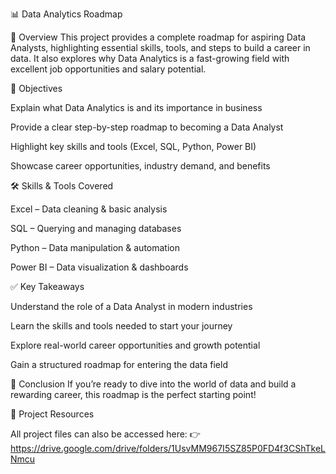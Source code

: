 📊 Data Analytics Roadmap

📌 Overview
This project  provides a complete roadmap for aspiring Data Analysts, highlighting essential skills, tools, and steps to build a career in data. It also explores why Data Analytics is a fast-growing field with excellent job opportunities and salary potential.

🎯 Objectives

Explain what Data Analytics is and its importance in business

Provide a clear step-by-step roadmap to becoming a Data Analyst

Highlight key skills and tools (Excel, SQL, Python, Power BI)

Showcase career opportunities, industry demand, and benefits

🛠️ Skills & Tools Covered

Excel – Data cleaning & basic analysis

SQL – Querying and managing databases

Python – Data manipulation & automation

Power BI – Data visualization & dashboards

✅ Key Takeaways

Understand the role of a Data Analyst in modern industries

Learn the skills and tools needed to start your journey

Explore real-world career opportunities and growth potential

Gain a structured roadmap for entering the data field

🚀 Conclusion
If you’re ready to dive into the world of data and build a rewarding career, this roadmap is the perfect starting point!

🔗 Project Resources

All project files can also be accessed here: 👉 https://drive.google.com/drive/folders/1UsvMM967I5SZ85P0FD4f3CShTkeLNmcu
